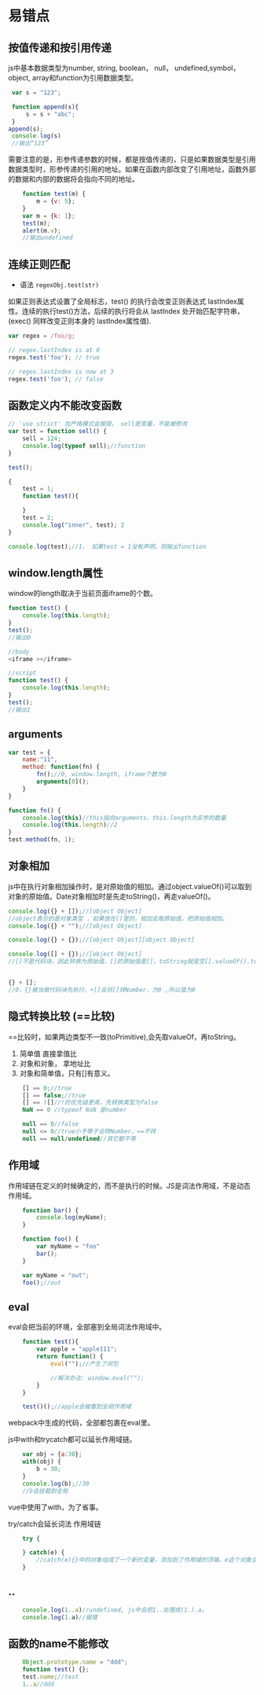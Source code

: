 # 易错点

## 按值传递和按引用传递
js中基本数据类型为number, string, boolean， null， undefined,symbol，
object, array和function为引用数据类型。

``` javascript
 var s = "123";

 function append(s){
     s = s + "abc";
 }
append(s);
 console.log(s)
 //输出“123”
```
需要注意的是，形参传递参数的时候，都是按值传递的，只是如果数据类型是引用数据类型时，形参传递的引用的地址。如果在函数内部改变了引用地址，函数外部的数据和内部的数据将会指向不同的地址。

``` javascript 
    function test(m) {
        m = {v: 5};
    }
    var m = {k: 1};
    test(m);
    alert(m.v);
    //输出undefined

```

## 连续正则匹配

- 语法 `regexObj.test(str)`


如果正则表达式设置了全局标志，test() 的执行会改变正则表达式   lastIndex属性。连续的执行test()方法，后续的执行将会从 lastIndex 处开始匹配字符串，(exec() 同样改变正则本身的 lastIndex属性值).

```javascript
var regex = /foo/g;

// regex.lastIndex is at 0
regex.test('foo'); // true

// regex.lastIndex is now at 3
regex.test('foo'); // false

```

## 函数定义内不能改变函数

```javascript
// 'use strict' 加严格模式会报错， sell是常量，不能被修改
var test = function sell() {
    sell = 124;
    console.log(typeof sell);//function
}

test();
```
```javascript
{
    test = 1;
    function test(){

    }
    test = 2;
    console.log("inner", test); 2
}

console.log(test);//1， 如果test = 1没有声明，则输出function

```

## window.length属性
window的length取决于当前页面iframe的个数。

```javascript
function test() {
    console.log(this.length);
}
test();
//输出0
```

```javascript
//body
<iframe ></iframe>

//script
function test() {
    console.log(this.length);
}
test();
//输出1
```

## arguments

```javascript
var test = {
    name:"11",
    method: function(fn) {
        fn();//0, window.length, iframe个数为0
        arguments[0]();
    }
}

function fn() {
    console.log(this)//this指向arguments，this.length为实参的数量
    console.log(this.length)//2
}
test.method(fn, 1);

```

## 对象相加

js中在执行对象相加操作时，是对原始值的相加。通过object.valueOf()可以取到对象的原始值。Date对象相加时是先走toString()，再走valueOf()。
```javascript
console.log({} + []);//[object Object]
//object表示的是对象类型 ，如果放在()里的，相加会取原始值，把原始值相加。
console.log({} + "");//[object Object]

console.log({} + {});//[object Object][object Object] 

console.log([] + {});//[object Object]
//[]不是代码块，因此转换为原始值，[]的原始值是[]，toString就是空[].valueOf().toString() == ""


{} + [];
//0，{}被当做代码块先执行，+[]会将[]转Number，为0 ,所以值为0


```

## 隐式转换比较 (==比较)
==比较时，如果两边类型不一致(toPrimitive),会先取valueOf，再toString。

1. 简单值  直接拿值比
2. 对象和对象， 拿地址比
3. 对象和简单值，只有[]有意义。
```javascript
    [] == 0;//true
    [] == false;//true
    [] == ![]//!的优先级更高，先转换类型为false
    NaN == 0 //typeof NaN 是number

    null == 0//false
    null <= 0//true小于等于会转Number，==不转
    null == null/undefined//其它都不等
```

## 作用域
作用域链在定义的时候确定的，而不是执行的时候。JS是词法作用域，不是动态作用域。

```javascript
    function bar() {
        console.log(myName);
    }

    function foo() {
        var myName = "foo"
        bar();
    }

    var myName = "out";
    foo();//out


```

## eval
eval会把当前的环境，全部塞到全局词法作用域中。

```javascript
    function test(){
        var apple = "apple111";
        return function() {
            eval("");//产生了闭包

            //解决办法: window.eval("");
        }
    }

    test()();//apple会被塞到全局作用域

```

webpack中生成的代码，全部都包裹在eval里。

js中with和trycatch都可以延长作用域链。

```javascript
    var obj = {a:30};
    with(obj) {
        b = 30;
    }
    console.log(b);//30
    //b会挂载到全局

```

vue中使用了with，为了省事。

try/catch会延长词法 作用域链

```javascript
    try {

    } catch(e) {
        //catch(e){}中的对象组成了一个新的变量，添加到了作用域的顶端。e这个对象会被推入一个可变对象并置于作用域的顶端。
    }
```

## ..
```javascript
    console.log(1..a)//undefined, js中会把1..处理成(1.).a。
    console.log(1.a)//报错

```

## 函数的name不能修改

```javascript
    Object.prototype.name = "ddd";
    function test() {};
    test.name;//test
    1..a//ddd

```










